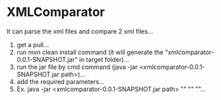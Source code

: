 # XMLComparator
It can parse the xml files and compare 2 xml files...

1. get a pull...
2. run mvn clean install command (it will generate the "xmlcomparator-0.0.1-SNAPSHOT.jar" in target folder)...
3. run the jar file by cmd command (java -jar <xmlcomparator-0.0.1-SNAPSHOT.jar path>)...
4. add the required parameters...
5. Ex. java -jar <xmlcomparator-0.0.1-SNAPSHOT.jar path> "<source xml file path>" "<target xml file path>" "<output file path>"...
